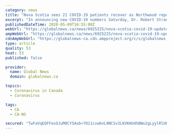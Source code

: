 ```yaml
---
category: news
title: "Nova Scotia sees 21 COVID-19 patients recover as Northwood reports 1 death"
excerpt: "In announcing new COVID-19 numbers Saturday, Dr. Robert Strang, urged residents to 'enjoy the outdoors with only those you live with and connect with others virtually.'"
publishedDateTime: 2020-05-09T16:55:00Z
webUrl: "https://globalnews.ca/news/6925225/nova-scotia-covid-19-update-may-9/"
ampWebUrl: "https://globalnews.ca/news/6925225/nova-scotia-covid-19-update-may-9/amp/"
cdnAmpWebUrl: "https://globalnews-ca.cdn.ampproject.org/c/s/globalnews.ca/news/6925225/nova-scotia-covid-19-update-may-9/amp/"
type: article
quality: 53
heat: 53
published: false

provider:
  name: Global News
  domain: globalnews.ca

topics:
  - Coronavirus in Canada
  - Coronavirus

tags:
  - CA
  - CA-NS

secured: "TwFaVqEQFFesOJuM8CY5Axb+7O11cvwbnL9NCSv3LKVKHU4hBWo2gLyylRlUKX16RBtH3J6aNYLLR8Vv4MP3ZZOgRx7JAdDMRn/WVvUTgAk3vGqImBcOiuKLt0ZIQSUm6eOR4ExkdB/Mr1VGJR85frnp3gEc44XNdV80WjXUA/T6ubSI82QmfI3Wi7jZdTGF8IzhpfHMzNyMXM0ylmGVJHeQB5CobNoYv4sOggwhgQbmiDmeGP2G85wk7RsQ0V/mYQ291Uem3WtWKLpfZv5Byuw9OtaQXBnVSuAV+i7n9Qp9L0axn+WXthlmwofQDfxL+4vxyZzwHS6AEz7aHSzLtKgOMv/IczI/HSdcPNTvKCv2IHxswEQ9dlU6PWbz6wGKv+FywJdBVCd03Z+adDLP4nzwhdxLsiYN271OU8fhhO51i3f7zfWK/W+9PkNlgIDImC7VpN29e2ExC8lG5/tJSLGbS3D9VmPiV6gYW/Vt5pk=;z5nzmeN1KbeeLBzI9viwRw=="
---
```



